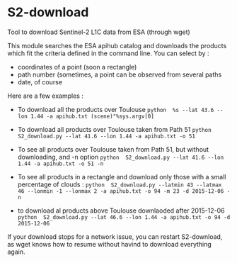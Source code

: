 # S2-download
Tool to download Sentinel-2 L1C data from ESA (through wget)

This module searches the ESA apihub catalog and downloads the products which fit the criteria defined in the command line.
You can select by :
- coordinates of a point (soon a rectangle)
- path number (sometimes, a point can be observed from several paths
- date, of course

Here are a few examples :
- To download all the products over Toulouse
`python  %s --lat 43.6 --lon 1.44 -a apihub.txt (scene)"%sys.argv[0]`

- To download all products over Toulouse taken from Path 51
`python  S2_download.py --lat 41.6 --lon 1.44 -a apihub.txt -o 51 `

- To see all products over Toulouse taken from Path 51, but without downloading, and -n option
`python  S2_download.py --lat 41.6 --lon 1.44 -a apihub.txt -o 51 -n `

- To see all products in a rectangle and download only those with a small percentage of clouds :
`python  S2_download.py --latmin 43 --latmax 46 --lonmin -1 --lonmax 2 -a apihub.txt -o 94 -m 23 -d 2015-12-06 -n`

- to download al products above Toulouse downlaoded after 2015-12-06
`python  S2_download.py --lat 46.6 --lon 1.44 -a apihub.txt -o 94 -d 2015-12-06`



If your download stops for a network issue, you can restart S2-download, as wget knows how to resume without havind to download everything again.
